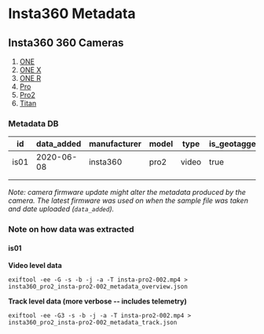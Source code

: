 # Insta360 Metadata

## Insta360 360 Cameras

1. [ONE](https://www.insta360.com/product/insta360-one/)
2. [ONE X](https://www.insta360.com/product/insta360-onex/)
3. [ONE R](https://www.insta360.com/product/insta360-oner_1inch-edition)
4. [Pro](https://www.insta360.com/product/insta360-pro/)
5. [Pro2](https://www.insta360.com/product/insta360-pro2/)
6. [Titan](https://www.insta360.com/product/insta360-titan/)

### Metadata DB

| id  | data_added  | manufacturer  | model  | type  | is_geotagged_by_cam  | sample_file  |
|---|---|---|---|---|---|---|
| is01  | 2020-06-08  | insta360  | pro2  | video  | true  | [LINK](https://drive.google.com/file/d/136CruQHa0Pg74QiREM4k52nbR1FCsVjU/view?usp=sharing)  |
|   |   |   |   |   |   |   |
|   |   |   |   |   |   |   |

_Note: camera firmware update might alter the metadata produced by the camera. The latest firmware was used on when the sample file was taken and date uploaded (`data_added`)._

### Note on how data was extracted

#### is01

**Video level data**

```
exiftool -ee -G -s -b -j -a -T insta-pro2-002.mp4 > insta360_pro2_insta-pro2-002_metadata_overview.json
```

**Track level data (more verbose -- includes telemetry)**

```
exiftool -ee -G3 -s -b -j -a -T insta-pro2-002.mp4 > insta360_pro2_insta-pro2-002_metadata_track.json
```
